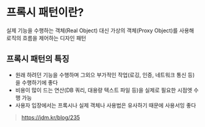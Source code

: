 프록시 패턴이란?
==================================================
실제 기능을 수행하는 객체(Real Object) 대신 가상의 객체(Proxy Object)를 사용해 로직의 흐름을 제어하는 디자인 패턴

프록시 패턴의 특징
--------------------------------------------
* 원래 하려던 기능을 수행하며 그외으 부가적인 작업(로깅, 인증, 네트워크 통신 등)을 수행하기에 좋다
* 비용이 많이 드는 연산(DB 쿼리, 대용량 텍스트 파일 등)을 실제로 필요한 시점엣 수행 가능
* 사용자 입장에서는 프록시나 실제 객체나 사용법은 유사하기 때문에 사용서잉 좋다





























> https://jdm.kr/blog/235
